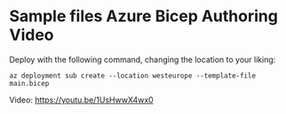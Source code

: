 # Sample files Azure Bicep Authoring Video

Deploy with the following command, changing the location to your liking:

```
az deployment sub create --location westeurope --template-file main.bicep
```

Video: https://youtu.be/1UsHwwX4wx0